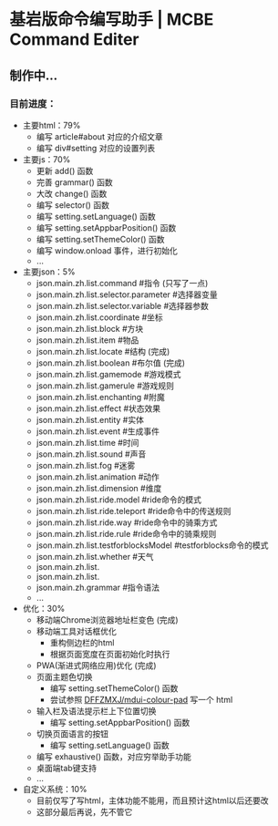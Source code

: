 # 基岩版命令编写助手 | MCBE Command Editer

## 制作中...
### 目前进度：




- 主要html：79%
    - 编写 article#about 对应的介绍文章
    - 编写 div#setting 对应的设置列表
- 主要js：70%
    - 更新 add() 函数
    - 完善 grammar() 函数
    - 大改 change() 函数
    - 编写 selector() 函数
    - 编写 setting.setLanguage() 函数
    - 编写 setting.setAppbarPosition() 函数
    - 编写 setting.setThemeColor() 函数
    - 编写 window.onload 事件，进行初始化
    - ...
- 主要json：5%
    - json.main.zh.list.command #指令 (只写了一点)
    - json.main.zh.list.selector.parameter #选择器变量
    - json.main.zh.list.selector.variable #选择器参数
    - json.main.zh.list.coordinate #坐标
    - json.main.zh.list.block #方块
    - json.main.zh.list.item #物品
    - json.main.zh.list.locate #结构 (完成)
    - json.main.zh.list.boolean #布尔值 (完成)
    - json.main.zh.list.gamemode #游戏模式
    - json.main.zh.list.gamerule #游戏规则
    - json.main.zh.list.enchanting #附魔
    - json.main.zh.list.effect #状态效果
    - json.main.zh.list.entity #实体
    - json.main.zh.list.event #生成事件
    - json.main.zh.list.time #时间
    - json.main.zh.list.sound #声音
    - json.main.zh.list.fog #迷雾
    - json.main.zh.list.animation #动作
    - json.main.zh.list.dimension #维度
    - json.main.zh.list.ride.model #ride命令的模式
    - json.main.zh.list.ride.teleport #ride命令中的传送规则
    - json.main.zh.list.ride.way #ride命令中的骑乘方式
    - json.main.zh.list.ride.rule #ride命令中的骑乘规则
    - json.main.zh.list.testforblocksModel #testforblocks命令的模式
    - json.main.zh.list.whether #天气
    - json.main.zh.list.
    - json.main.zh.list.
    - json.main.zh.grammar #指令语法
    - ...
- 优化：30%
    - 移动端Chrome浏览器地址栏变色 (完成)
    - 移动端工具对话框优化
        - 重构侧边栏的html
        - 根据页面宽度在页面初始化时执行
    - PWA(渐进式网络应用)优化 (完成)
    - 页面主题色切换
        - 编写 setting.setThemeColor() 函数
        - 尝试参照 [DFFZMXJ/mdui-colour-pad](https://github.com/DFFZMXJ/mdui-colour-pad) 写一个 html
    - 输入栏及语法提示栏上下位置切换
        - 编写 setting.setAppbarPosition() 函数
    - 切换页面语言的按钮
        - 编写 setting.setLanguage() 函数
    - 编写 exhaustive() 函数，对应穷举助手功能
    - 桌面端tab键支持
    - ...
- 自定义系统：10%
    - 目前仅写了写html，主体功能不能用，而且预计这html以后还要改
    - 这部分最后再说，先不管它
